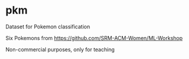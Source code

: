 # pkm
Dataset for Pokemon classification

Six Pokemons from https://github.com/SRM-ACM-Women/ML-Workshop

Non-commercial purposes, only for teaching
